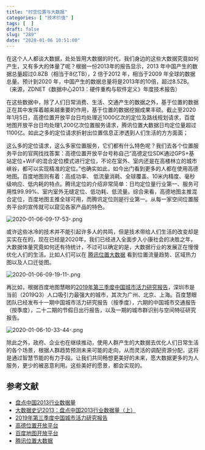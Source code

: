 ```yaml
---
title: "时空位置与大数据"
categories: [ "技术价值" ]
tags: [  ]
draft: false
slug: "289"
date: "2020-01-06 10:51:00"
---
```


在这个人人都谈大数据，处处皆用大数据的时代，我们身边的这些大数据究竟如何产生，又有多大的体量了呢？根据一份2013年的报告显示，2013 年中国产生的数据总量超过0.8ZB（相当于8亿TB），2 倍于2012 年，相当于2009 年全球的数据总量。预计到2020 年，中国产生的数据总量将是2013年的10倍，超过8.5ZB。（来源，ZDNET《数据中心2013：硬件重构与软件定义》年度技术报告）

在这些数据中，除了人们日常消费、生活、交通产生的数据之外，基于位置的数据正在其中发挥着越来越重要的作用，基于位置的数据挖掘成果丰硕。截止至2020年1月5日，高德位置开放平台日均处理近1000亿次的定位及路线规划请求，百度地图开放平台日均处理1,200亿次位置服务请求，腾讯位置大数据日均定位量超过1100亿。如此之多的定位请求折射出位置信息正渗透到人们生活的方方面面；

这么多的定位请求，这么多家位置服务，它们都有什么特色呢？我们去各个位置服务平台的官网找找答案：高德位置开放平台号称自己“高德定位SDK通过GPS+基站定位+WiFi的混合定位模式进行定位，不论在室外、室内还是在高楼林立的城市峡谷，都可以实现精准的定位。”也确实如此，如今出门看到更多的人都在使用高德地图。百度地图则有着：高成功率、 低流量消耗、全球覆盖、10米内精度、毫秒级响应、低内耗的特点。腾讯定位的介绍非常简单：日均定位量行业第一、服务可用性99.99%、室内室外无缝定位、低功耗、低流量。综合来看，高德地图主推混合定位，百度地图主推全球可用，而腾讯定位则是行业第一。从每一家空间位置服务平台的宣传就可以窥见各家产品的特色。

![2020-01-06-09-17-53-.png](https://imagehost-cdn.frytea.com/images/2020/01/06/2020-01-06-09-17-53-.png)

或许这些冰冷的技术并不能引起许多人的共鸣，但是技术带给人们生活的改变却是实实在在的，现在已经是2020年，我们已经进入全面步入小康社会的决胜之年，大数据体量究竟如何还有待统计，不过可以确定的是，大数据行业的发展正在慢慢优化人们的生活。比如人们可以在 [腾讯位置大数据](https://heat.qq.com/) 看到位置流量趋势、区域热力图以及人口迁徙图。

![2020-01-06-09-19-11-.png](https://imagehost-cdn.frytea.com/images/2020/01/06/2020-01-06-09-19-11-.png)

再比如，根据百度地图慧眼的[2019年第三季度中国城市活力研究报告](http://huiyan.baidu.com/cms/report/2019Q3chengshi/)，深圳市是当前（2019Q3）人口吸引力最强大的城市，其次为广州、北京、上海。百度慧眼团队已经发布十一期中国城市活力研究报告（按季度），六期的中国城市交通报告（按季度），二十二期的节假日出行报告，以及一期的城市群识别与空间特征研究报告。

![2020-01-06-10-33-44-.png](https://imagehost-cdn.frytea.com/images/2020/01/06/2020-01-06-10-33-44-.png)

除此之外，政府、企业也在继续推动，使用人群产生的大数据去优化人们日常生活的各个场景，根据人群趋势预测未来可能的走向，从而灵活的调配资源分配，这将是通过智慧节能的有力手段。让我们共同畅想更美好的未来，愿大数据更多的为人服务，更少的被恶意利用。这些美好的愿景，都会实现的。

## 参考文献

 - [盘点中国2013行业数据量](https://cloud.tencent.com/developer/article/1132229)
 - [大数据史记2013：盘点中国2013行业数据量（上）](https://cloud.tencent.com/developer/article/1102326)
 - [2019年第三季度中国城市活力研究报告](http://huiyan.baidu.com/cms/report/2019Q3chengshi/)
 - [高德位置开放平台](https://lbs.amap.com/)
 - [百度地图开放平台](http://lbsyun.baidu.com/)
 - [腾讯位置大数据](https://lbs.qq.com/)